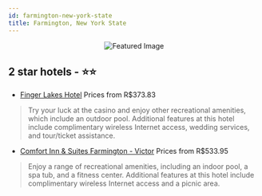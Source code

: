 ```yaml
---
id: farmington-new-york-state
title: Farmington, New York State
---
```


<center><img src="https://i.travelapi.com/hotels/1000000/800000/794900/794866/bcfcaa11_z.jpg" alt="Featured Image" /></center>


##  2 star hotels - ⭐️⭐️

-    [Finger Lakes Hotel](https://us.hurb.com/hotels/farmington/finger-lakes-hotel-JNP-JP985860?cmp=18055) Prices from R$373.83
   > Try your luck at the casino and enjoy other recreational amenities, which include an outdoor pool. Additional features at this hotel include complimentary wireless Internet access, wedding services, and tour/ticket assistance.
-    [Comfort Inn & Suites Farmington - Victor](https://us.hurb.com/hotels/farmington/comfort-inn-suites-farmington-victor-JNP-JP982260?cmp=18055) Prices from R$533.95
   > Enjoy a range of recreational amenities, including an indoor pool, a spa tub, and a fitness center. Additional features at this hotel include complimentary wireless Internet access and a picnic area.
